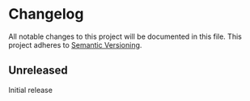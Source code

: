 # Changelog

All notable changes to this project will be documented in this file.
This project adheres to [Semantic Versioning](http://semver.org/).

## Unreleased

Initial release
